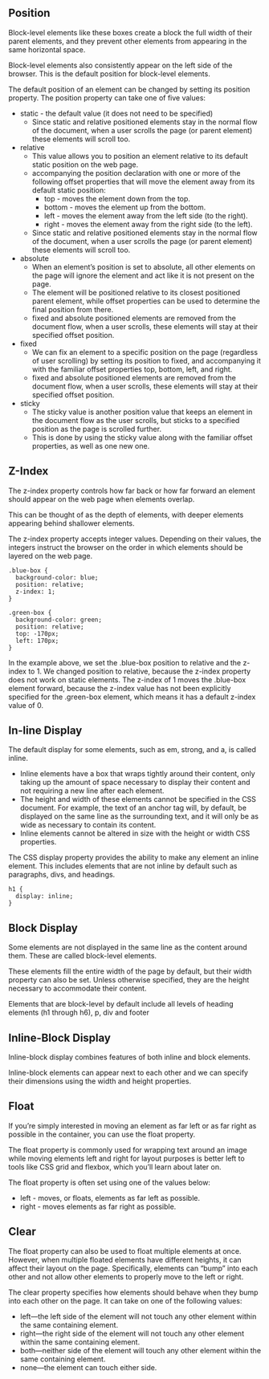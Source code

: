 ## Position

Block-level elements like these boxes create a block the full width of their parent elements, and they prevent other elements from appearing in the same horizontal space.

Block-level elements also consistently appear on the left side of the browser. This is the default position for block-level elements.

The default position of an element can be changed by setting its position property. The position property can take one of five values:

- static - the default value (it does not need to be specified)
  -  Since static and relative positioned elements stay in the normal flow of the document, when a user scrolls the page (or parent element) these elements will scroll too.
- relative
  - This value allows you to position an element relative to its default static position on the web page. 
  - accompanying the position declaration with one or more of the following offset properties that will move the element away from its default static position:
    - top - moves the element down from the top.
    - bottom - moves the element up from the bottom.
    - left - moves the element away from the left side (to the right).
    - right - moves the element away from the right side (to the left).
  - Since static and relative positioned elements stay in the normal flow of the document, when a user scrolls the page (or parent element) these elements will scroll too.
- absolute
  - When an element’s position is set to absolute, all other elements on the page will ignore the element and act like it is not present on the page. 
  - The element will be positioned relative to its closest positioned parent element, while offset properties can be used to determine the final position from there.
  - fixed and absolute positioned elements are removed from the document flow, when a user scrolls, these elements will stay at their specified offset position.
- fixed
  - We can fix an element to a specific position on the page (regardless of user scrolling) by setting its position to fixed, and accompanying it with the familiar offset properties top, bottom, left, and right.
  - fixed and absolute positioned elements are removed from the document flow, when a user scrolls, these elements will stay at their specified offset position.
- sticky
  - The sticky value is another position value that keeps an element in the document flow as the user scrolls, but sticks to a specified position as the page is scrolled further.
  - This is done by using the sticky value along with the familiar offset properties, as well as one new one. 


## Z-Index

The z-index property controls how far back or how far forward an element should appear on the web page when elements overlap.

This can be thought of as the depth of elements, with deeper elements appearing behind shallower elements.

The z-index property accepts integer values. Depending on their values, the integers instruct the browser on the order in which elements should be layered on the web page.

```
.blue-box {
  background-color: blue;
  position: relative;
  z-index: 1;
}
 
.green-box {
  background-color: green;
  position: relative;
  top: -170px;
  left: 170px;
}
```
In the example above, we set the .blue-box position to relative and the z-index to 1. We changed position to relative, because the z-index property does not work on static elements. The z-index of 1 moves the .blue-box element forward, because the z-index value has not been explicitly specified for the .green-box element, which means it has a default z-index value of 0.

## In-line Display

The default display for some elements, such as em, strong, and a, is called inline.
- Inline elements have a box that wraps tightly around their content, only taking up the amount of space necessary to display their content and not requiring a new line after each element. 
- The height and width of these elements cannot be specified in the CSS document. For example, the text of an anchor tag will, by default, be displayed on the same line as the surrounding text, and it will only be as wide as necessary to contain its content. 
- Inline elements cannot be altered in size with the height or width CSS properties.

The CSS display property provides the ability to make any element an inline element. This includes elements that are not inline by default such as paragraphs, divs, and headings.

```
h1 {
  display: inline;
}
```

## Block Display

Some elements are not displayed in the same line as the content around them. These are called block-level elements.

These elements fill the entire width of the page by default, but their width property can also be set. Unless otherwise specified, they are the height necessary to accommodate their content.

Elements that are block-level by default include all levels of heading elements (h1 through h6), p, div and footer


## Inline-Block Display

Inline-block display combines features of both inline and block elements.

Inline-block elements can appear next to each other and we can specify their dimensions using the width and height properties.


## Float

If you’re simply interested in moving an element as far left or as far right as possible in the container, you can use the float property.

The float property is commonly used for wrapping text around an image while moving elements left and right for layout purposes is better left to tools like CSS grid and flexbox, which you’ll learn about later on.

The float property is often set using one of the values below:

- left - moves, or floats, elements as far left as possible.
- right - moves elements as far right as possible.



## Clear

The float property can also be used to float multiple elements at once. However, when multiple floated elements have different heights, it can affect their layout on the page. Specifically, elements can “bump” into each other and not allow other elements to properly move to the left or right.

The clear property specifies how elements should behave when they bump into each other on the page. It can take on one of the following values:

- left—the left side of the element will not touch any other element within the same containing element.
- right—the right side of the element will not touch any other element within the same containing element.
- both—neither side of the element will touch any other element within the same containing element.
- none—the element can touch either side.
